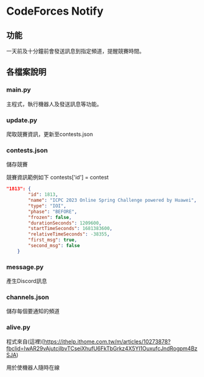 # CodeForces Notify

## 功能

一天前及十分鐘前會發送訊息到指定頻道，提醒競賽時間。

## 各檔案說明

### main.py

主程式，執行機器人及發送訊息等功能。

### update.py

爬取競賽資訊，更新至contests.json

### contests.json

儲存競賽

競賽資訊範例如下
contests['id'] = contest
```json
"1813": {
        "id": 1813,
        "name": "ICPC 2023 Online Spring Challenge powered by Huawei",
        "type": "IOI",
        "phase": "BEFORE",
        "frozen": false,
        "durationSeconds": 1209600,
        "startTimeSeconds": 1681383600,
        "relativeTimeSeconds": -38355,
        "first_msg": true,
        "second_msg": false
    }
```

### message.py

產生Discord訊息

### channels.json

儲存每個要通知的頻道

### alive.py

程式來自(這裡)[https://ithelp.ithome.com.tw/m/articles/10273878?fbclid=IwAR29vAjutcjIbvTCseiXhufU6FkTbGrkz4X5YI1OuxufcJndRogpm4BzSJA)

用於使機器人隨時在線
